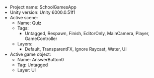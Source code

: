 <!-- UNITY CODE ASSIST INSTRUCTIONS START -->
- Project name: SchoolGamesApp
- Unity version: Unity 6000.0.51f1
- Active scene:
  - Name: Quiz
  - Tags:
    - Untagged, Respawn, Finish, EditorOnly, MainCamera, Player, GameController
  - Layers:
    - Default, TransparentFX, Ignore Raycast, Water, UI
- Active game object:
  - Name: AnswerButton0
  - Tag: Untagged
  - Layer: UI
<!-- UNITY CODE ASSIST INSTRUCTIONS END -->